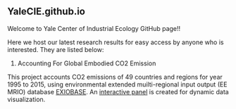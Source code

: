 ##  YaleCIE.github.io  ##

Welcome to Yale Center of Industrial Ecology GitHub page!!

Here we host our latest research results for easy access by anyone who is interested. They are listed below:


1. Accounting For Global Embodied CO2 Emission

This project accounts CO2 emissions of 49 countries and regions for year 1995 to 2015, using environmental extended muilti-regional input output (EE MRIO) database [EXIOBASE](http://doi.org/10.1111/jiec.12715 ). An [interactive panel](https://yalecie.github.io/CO2) is created for dynamic data visualization.
